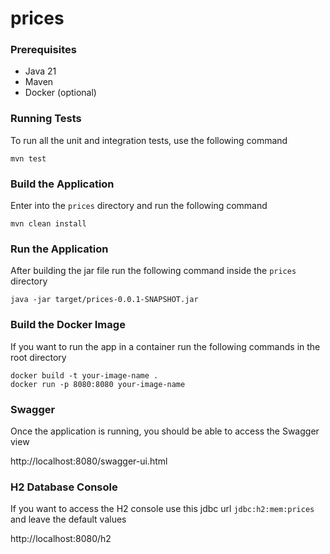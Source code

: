 # prices

### Prerequisites
* Java 21
* Maven
* Docker (optional)

### Running Tests
To run all the unit and integration tests, use the following command

    mvn test

### Build the Application
Enter into the `prices` directory and run the following command

    mvn clean install

### Run the Application
After building the jar file run the following command inside the `prices` directory

    java -jar target/prices-0.0.1-SNAPSHOT.jar

### Build the Docker Image
If you want to run the app in a container run the following commands in the root directory

    docker build -t your-image-name .
    docker run -p 8080:8080 your-image-name

### Swagger
Once the application is running, you should be able to access the Swagger view

http://localhost:8080/swagger-ui.html

### H2 Database Console
If you want to access the H2 console use this jdbc url `jdbc:h2:mem:prices` and leave the default values

http://localhost:8080/h2